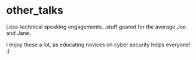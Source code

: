 # other_talks
Less-technical speaking engagements...stuff geared for the average Joe and Jane.

I enjoy these a lot, as educating novices on cyber security helps everyone! :)
